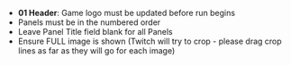 * **01 Header**: Game logo must be updated before run begins
* Panels must be in the numbered order
* Leave Panel Title field blank for all Panels
* Ensure FULL image is shown (Twitch will try to crop - please drag crop lines as far as they will go for each image)